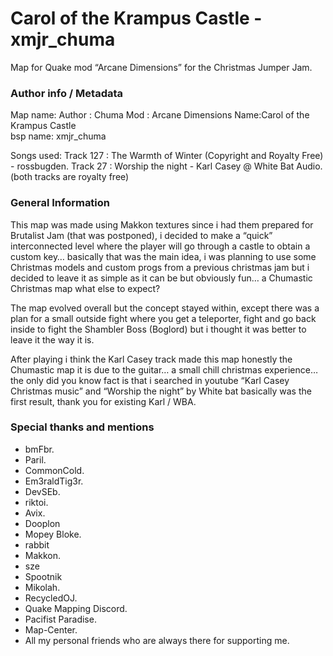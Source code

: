 # Carol of the Krampus Castle - xmjr_chuma

Map for Quake mod “Arcane Dimensions” for the Christmas Jumper Jam.

### Author info / Metadata

Map name: 
Author : Chuma
Mod : Arcane Dimensions
Name:Carol of the Krampus Castle  
bsp name: xmjr_chuma

Songs used:
Track 127 :  The Warmth of Winter (Copyright and Royalty Free) - rossbugden.
Track 27 : Worship the night - Karl Casey @ White Bat Audio.
(both tracks are royalty free)

### General Information

This map was made using Makkon textures  since i had them prepared for Brutalist Jam (that was postponed), i decided to make a “quick” interconnected level where the player will go through a castle to obtain a custom key… basically that was the main idea, i was planning to use some Christmas models and custom progs from a previous christmas jam but i decided to leave it as simple as it can be but obviously fun… a Chumastic Christmas map what else to expect?

The map evolved overall but the concept stayed within, except there was a plan for a small outside fight where you get a teleporter, fight and go back inside to fight the Shambler Boss (Boglord) but i thought it was better to leave it the way it is.

After playing i think the Karl Casey track made this map honestly the Chumastic map it is due to the guitar… a small chill christmas experience… the only did you know fact is that i searched in youtube “Karl Casey Christmas music” and “Worship the night” by White bat basically was the first result, thank you for existing Karl / WBA.
### Special thanks and mentions

- bmFbr.
- Paril.
- CommonCold.
- Em3raldTig3r.
- DevSEb.
- riktoi.
- Avix.
- Dooplon
- Mopey Bloke.
- rabbit
- Makkon.
- sze
- Spootnik
- Mikolah.
- RecycledOJ.
- Quake Mapping Discord.
- Pacifist Paradise.
- Map-Center.
- All my personal friends who are always there for supporting me.
